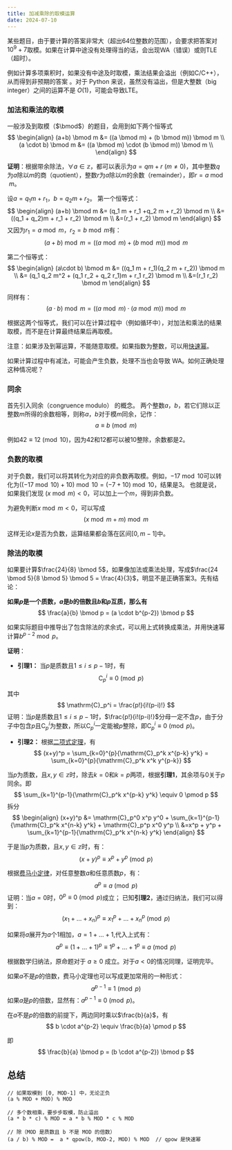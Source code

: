 ```yaml
---
title: 加减乘除的取模运算
date: 2024-07-10
---
```


某些题目，由于要计算的答案非常大（超出64位整数的范围），会要求把答案对 $10^9 + 7$取模。如果在计算中途没有处理得当的话，会出现WA（错误）或则TLE（超时）。

例如计算多项乘积时，如果没有中途及时取模，乘法结果会溢出（例如C/C++），从而得到非预期的答案
。对于 Python 来说，虽然没有溢出，但是大整数（big integer）之间的运算不是 $O(1)$，可能会导致LTE。


### 加法和乘法的取模
一般涉及到取模（$\bmod$）的题目，会用到如下两个恒等式
$$
\begin{align}
(a+b) \bmod m &= ((a \bmod m) + (b \bmod m)) \bmod m \\
(a \cdot b) \bmod m &= ((a \bmod m) \cdot (b \bmod m)) \bmod m \\
\end{align}
$$

**证明**：根据带余除法，${\forall} a \in \mathbb{z}$，都可以表示为$a = qm + r\ (m \neq 0)$，其中整数$q$为$a$除以$m$的商（quotient），整数$r$为$a$除以$m$的余数（remainder），即$r = a \bmod m$。

设$a = q_1 m + r_1$，$b = q_2 m + r_2$。
第一个恒等式：
$$
\begin{align}
(a+b) \bmod m &= (q_1 m + r_1 +q_2 m + r_2) \bmod m \\
&=((q_1 + q_2)m + r_1 + r_2) \bmod m \\
&=(r_1 + r_2) \bmod m
\end{align}
$$
又因为$r_1 = a \bmod m$，$r_2 = b \bmod m$有：
$$
(a+b) \bmod m = ((a \bmod m) + (b \bmod m)) \bmod m
$$

第二个恒等式：
$$
\begin{align}
(a\cdot b) \bmod m &= ((q_1 m + r_1)(q_2 m + r_2)) \bmod m \\
&= (q_1 q_2 m^2 + (q_1 r_2 + q_2 r_1)m + r_1 r_2) \bmod m \\
&=(r_1 r_2) \bmod m
\end{align}
$$

同样有：
$$
(a\cdot b) \bmod m =((a \bmod m)\cdot (a \bmod m)) \bmod m
$$

根据这两个恒等式，我们可以在计算过程中（例如循环中），对加法和乘法的结果取模，而不是在计算最终结果后再取模。

注意：如果涉及到幂运算，不能随意取模。如果指数为整数，可以用[快速幂](https://zh.wikipedia.org/wiki/%E5%B9%B3%E6%96%B9%E6%B1%82%E5%B9%82)。

如果计算过程中有减法，可能会产生负数，处理不当也会导致 WA。如何正确处理这种情况呢？

### 同余
首先引入同余（congruence modulo） 的概念。
两个整数$a$，$b$，若它们除以正整数$m$所得的余数相等，则称$a$，$b$对于模$m$同余，记作：
$$
a \equiv b \pmod m
$$

例如$42 \equiv 12 \pmod {10}$，因为$42$和$12$都可以被$10$整除，余数都是$2$。


### 负数的取模
对于负数，我们可以将其转化为对应的非负数再取模。例如，$-17 \bmod 10$可以转化为$((-17 \bmod 10) +10) \bmod 10 = (-7 +10) \bmod 10$，结果是$3$。
也就是说，如果我们发现 $(x \bmod m) < 0$，可以加上一个$m$，得到非负数。

为避免判断$x\bmod m < 0$，可以写成
$$
(x \bmod m + m) \bmod m
$$

这样无论$x$是否为负数，运算结果都会落在区间$[0,m−1]$中。


### 除法的取模

如果要计算$\frac{24}{8} \bmod 5$，如果像加法或乘法处理，写成$\frac{24 \bmod 5}{8 \bmod 5} \bmod 5 = \frac{4}{3}$，明显不是正确答案$3$。先有结论：

**如果$p$是一个质数，$a$是$b$的倍数且$b$和$p$互质，那么有**
$$
\frac{a}{b} \bmod p = (a \cdot b^{p-2}) \bmod p
$$

如果实际题目中推导出了包含除法的求余式，可以用上式转换成乘法，并用快速幂计算$b^{p-2} \bmod p$。

**证明**：

* **引理1：** 当$p$是质数且$1 \leq i \leq p-1$时，有
$$
\mathrm{C}_p^i \equiv 0 \pmod p
$$

其中
$$
\mathrm{C}_p^i = \frac{p!}{i!(p-i)!}
$$
证明：当$p$是质数且$1 \leq i \leq p-1$时，$\frac{p!}{i!(p-i)!}$分母一定不含$p$，由于分子中包含$p$且$\mathrm{C}_p^i$为整数，所以$\mathrm{C}_p^i$一定能被$p$整除，即$\mathrm{C}_p^i \equiv 0 \pmod p$。

* **引理2：** 根据[二项式定理](https://zh.wikipedia.org/wiki/%E4%BA%8C%E9%A1%B9%E5%BC%8F%E5%AE%9A%E7%90%86)，有
$$
(x+y)^p = \sum_{k=0}^{p}{\mathrm{C}_p^k x^{p-k} y^k} = \sum_{k=0}^{p}{\mathrm{C}_p^k x^k y^{p-k}}
$$


当$p$为质数，且$x, y \in \mathbb{z}$时，除去$k=0$和$k=p$两项，根据**引理1**，其余项与$0$关于$p$同余。即
$$
\sum_{k=1}^{p-1}{\mathrm{C}_p^k x^{p-k} y^k} \equiv 0 \pmod p
$$
拆分
$$
\begin{align}
(x+y)^p &= \mathrm{C}_p^0 x^p y^0 + \sum_{k=1}^{p-1}{\mathrm{C}_p^k x^{n-k} y^k} + \mathrm{C}_p^p x^0 y^p \\
&=x^p + y^p + \sum_{k=1}^{p-1}{\mathrm{C}_p^k x^{n-k} y^k}
\end{align}
$$

于是当$p$为质数，且$x, y \in \mathbb{z}$时，有：
$$
(x+y)^p \equiv x^p + y^p \pmod p
$$

根据[费马小定律](https://zh.wikipedia.org/wiki/%E8%B4%B9%E9%A9%AC%E5%B0%8F%E5%AE%9A%E7%90%86)，对任意整数$a$和任意质数$p$，有：
$$
a^p \equiv a \pmod p
$$
证明：当$a = 0$时，$0^p \equiv 0 \pmod p$成立；
已知**引理2**，通过归纳法，我们可以得到：
$$
(x_1+ ... +x_n)^p \equiv x_1^p + ... + x_n^p \pmod p
$$

如果将$a$展开为$a$个$1$相加，$a=1+...+1$,代入上式有：
$$
a^p \equiv (1+ ... +1)^p \equiv 1^p + ... + 1^p \equiv a \pmod p
$$

根据数学归纳法，原命题对于 $a\ge 0$ 成立。对于$a < 0$的情况同理，证明完毕。

如果$a$不是$p$的倍数，费马小定理也可以写成更加常用的一种形式：
$$
a^{p-1} \equiv 1 \pmod p
$$
如果$a$是$p$的倍数，显然有：$a^{p-1} \equiv 0 \pmod p$。

在$a$不是$p$的倍数的前提下，两边同时乘以$\frac{b}{a}$，有
$$
b \cdot a^{p-2} \equiv \frac{b}{a} \pmod p
$$

即
$$
\frac{b}{a} \bmod p = (b \cdot a^{p-2}) \bmod p
$$

## 总结

```TXT
// 如果取模到 [0, MOD-1] 中，无论正负
(a % MOD + MOD) % MOD

// 多个数相乘，要步步取模，防止溢出
(a * b * c) % MOD = a * b % MOD * c % MOD

// 除（MOD 是质数且 b 不是 MOD 的倍数）
(a / b) % MOD =  a * qpow(b, MOD-2, MOD) % MOD  // qpow 是快速幂

```
